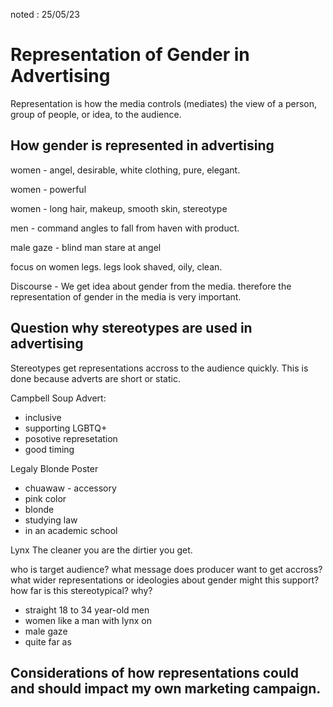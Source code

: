 noted : 25/05/23

# Representation of Gender in Advertising

Representation is how the media controls (mediates) the view of a person, group of people, or idea, to the audience.  

## How gender is represented in advertising

women - angel, desirable, white clothing, pure, elegant.

women - powerful

women - long hair, makeup, smooth skin, stereotype

men - command angles to fall from haven with product.

male gaze - blind man stare at angel





focus on women legs. legs look shaved, oily, clean.


Discourse - We get idea about gender from the media. therefore the representation of gender in the media is very important.


## Question why stereotypes are used in advertising

Stereotypes get representations accross to the audience quickly. This is done because adverts are short or static.  

Campbell Soup Advert:

- inclusive
- supporting LGBTQ+
- posotive represetation
- good timing

Legaly Blonde Poster

- chuawaw - accessory
- pink color
- blonde
- studying law
- in an academic school

Lynx The cleaner you are the dirtier you get.

who is target audience?
what message does producer want to get accross?
what wider representations or ideologies about gender might this support?
how far is this stereotypical? why?


- straight 18 to 34 year-old men
- women like a man with lynx on
- male gaze
- quite far as 


## Considerations of how representations could and should impact my own marketing campaign.
